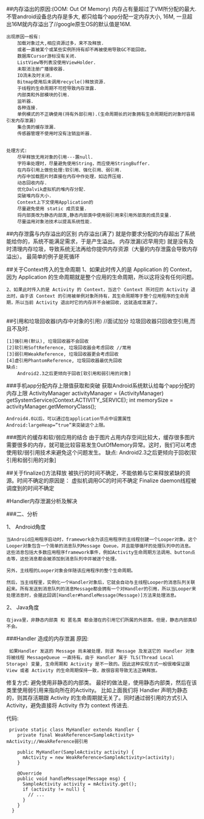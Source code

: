 ##内存溢出的原因:(OOM: Out Of Memory)
	内存占有量超过了VM所分配的最大.
	不管android设备总内存是多大, 都只给每个app分配一定内存大小, 16M, 一旦超出16M就内存溢出了//google原生OS的默认值是16M.

	出现原因一般有: 
		加载对象过大,相应资源过多，来不及释放.
		或者一直被某个或某些实例所持有却不再被使用导致GC不能回收。
		数据库Cursor游标没有关闭.
		ListView等列表没使用ViewHolder.
		未取消注册广播接收器.
		IO流未及时关闭.
		Bitmap使用后未调用recycle()释放资源.
		于线程的生命周期不可控导致内存泄露.
		内部类和外部模块的引用.
		监听器.		
		各种连接.
		单例模式的不正确使用(持有外部引用).(生命周期长的对象拥有生命周期短的对象时容易引发内存泄漏)
		集合类的缓存泄漏.
		传感器管理不使用时没有注销监听器.
		

	处理方式:
		尽早释放无用对象的引用---置null.
		字符串处理时，尽量避免使用String，而应使用StringBuffer.
		在内存引用上做些处理:软引用、强化引用、弱引用.
		内存中加载图片时直接在内存中作处理，如边界压缩.
		动态回收内存.
		优化Dalvik虚拟机的堆内存分配.
		突破堆内存大小.
		Context上下文使用Application的
		尽量避免使用 static 成员变量.
		将内部类改为静态内部类,静态内部类中使用弱引用来引用外部类的成员变量.
		尽量运用对象池技术以提高系统性能.


##内存泄露与内存溢出的区别
	内存溢出(满了)
		就是你要求分配的内存超出了系统能给你的，系统不能满足需求，于是产生溢出。
	内存泄漏(迟早用完)
		就是没有及时清理内存垃圾，导致系统无法再给你提供内存资源（大量的内存泄露会导致内存溢出）。
		最简单的例子是死循环


##关于Context传入的生命周期
	1、如果此时传入的是 Application 的 Context，因为 Application 的生命周期就是整个应用的生命周期，所以这将没有任何问题。

	2、如果此时传入的是 Activity 的 Context，当这个 Context 所对应的 Activity 退出时，由于该 Context 的引用被单例对象所持有，其生命周期等于整个应用程序的生命周期，所以当前 Activity 退出时它的内存并不会被回收，这就造成泄漏了。

​	
##引用和垃圾回收器(内存中对象的引用) //面试加分
	垃圾回收器只回收空引用,而且不及时.

	[1]强引用(默认), 垃圾回收器不会回收
	[2]软引用SoftReference, 垃圾回收器会考虑回收 //常用
	[3]弱引用WeakReference, 垃圾回收器更会考虑回收 
	[4]虚引用PhantomReference, 垃圾回收器最优先回收 
	缺点:
		Android2.3之后更倾向于回收[软引用和弱引用的对象]


###手机app分配内存上限值获取和突破
	获取Android系统默认给每个app分配的内存上限
	ActivityManager activityManager = (ActivityManager) getSystemService(Context.ACTIVITY_SERVICE);
	int memorySize = activityManager.getMemoryClass();

	Android4.0以后，可以通过在application节点中设置属性Android:largeHeap=”true”来突破这个上限。



###图片的缓存和软/弱应用的结合
	由于图片占用内存空间比较大，缓存很多图片需要很多的内存，就可能比较容易发生OutOfMemory异常。这时，我们可以考虑使用软/弱引用技术来避免这个问题发生。
	缺点:
		Android2.3之后更倾向于回收[软引用和弱引用的对象]


##关于finalize()方法释放
	被执行的时间不确定，不能依赖与它来释放紧缺的资源。时间不确定的原因是：
        虚拟机调用GC的时间不确定
        Finalize daemon线程被调度到的时间不确定


#Handler内存泄漏分析及解决

###二、分析

1、 Android角度

	当Android应用程序启动时，framework会为该应用程序的主线程创建一个Looper对象。这个Looper对象包含一个简单的消息队列Message Queue，并且能够循环的处理队列中的消息。这些消息包括大多数应用程序framework事件，例如Activity生命周期方法调用、button点击等，这些消息都会被添加到消息队列中并被逐个处理。
	
	另外，主线程的Looper对象会伴随该应用程序的整个生命周期。
	
	然后，当主线程里，实例化一个Handler对象后，它就会自动与主线程Looper的消息队列关联起来。所有发送到消息队列的消息Message都会拥有一个对Handler的引用，所以当Looper来处理消息时，会据此回调[Handler#handleMessage(Message)]方法来处理消息。

2、 Java角度

	在java里，非静态内部类 和 匿名类 都会潜在的引用它们所属的外部类。但是，静态内部类却不会。





###Handler 造成的内存泄漏
原因:

	 如果Handler 发送的 Message 尚未被处理，则该 Message 及发送它的 Handler 对象将被线程 MessageQueue 一直持有。由于 Handler 属于 TLS(Thread Local Storage) 变量, 生命周期和 Activity 是不一致的。因此这种实现方式一般很难保证跟 View 或者 Activity 的生命周期保持一致，故很容易导致无法正确释放。

修复方式:
	避免使用非静态的内部类。
	最好的做法是，使用静态内部类，然后在该类里使用弱引用来指向所在的Activity。
	比如上面我们将 Handler 声明为静态的，则其存活期跟 Activity 的生命周期就无关了。同时通过弱引用的方式引入 Activity，避免直接将 Activity 作为 context 传进去.

代码:

	 private static class MyHandler extends Handler {
	    private final WeakReference<SampleActivity> mActivity;//WeakReference弱引用
	
	    public MyHandler(SampleActivity activity) {
	      mActivity = new WeakReference<SampleActivity>(activity);
	    }
	
	    @Override
	    public void handleMessage(Message msg) {
	      SampleActivity activity = mActivity.get();
	      if (activity != null) {
	        // ...
	      }
	    }
	  }